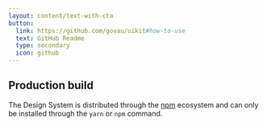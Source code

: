 ```yaml
---
layout: content/text-with-cta
button:
  link: https://github.com/govau/uikit#how-to-use
  text: GitHub Readme
  type: secondary
  icon: github
---
```


## Production build

The Design System is distributed through the [npm](ttps://www.npmjs.com) ecosystem and can only be installed through the `yarn` or `npm` command.
